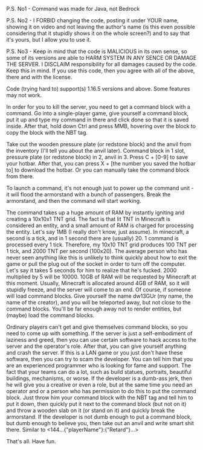 P.S. No1 - Command was made for Java, not Bedrock

P.S. No2 - I FORBID changing the code, posting it under YOUR name, showing it on video and not leaving the author's name (is this even possible considering that it stupidly shows it on the whole screen?) and to say that it's yours, but I allow you to use it.

P.S. No3 - Keep in mind that the code is MALICIOUS in its own sense, so some of its versions are able to HARM SYSTEM IN ANY SENCE OR DAMAGE THE SERVER. I DISCLAIM responsibility for all damages caused by the code. Keep this in mind. If you use this code, then you agree with all of the above, there and with the license.


Code (trying hard to) support(s) 1.16.5 versions and above. Some features may not work.

In order for you to kill the server, you need to get a command block with a command. Go into a single-player game, give yourself a command block, 
put it up and type my command in there and click done so that it is saved inside. After that, hold down Ctrl and press MMB, hovering over the block to copy the block with the NBT tag. 

Take out the wooden pressure plate (or redstone block) and the anvil from the inventory (I'll tell you about the anvil later). 
Command block in 1 slot, pressure plate (or redstone block) in 2, anvil in 3. Press C + [0-9] to save your hotbar. 
After that, you can press X + [the number you saved the hotbar to] to download the hotbar. Or you can manually take the command block from there.

To launch a command, it's not enough just to power up the command unit - it will flood the armorstand with a bunch of passengers. 
Break the armorstand, and then the command will start working. 

The command takes up a huge amount of RAM by instantly igniting and creating a 10x10x1 TNT grid. The fact is that lit TNT in Minecraft is considered an entity, and a small amount of RAM is charged for processing the entity. 
Let's say 1MB (I really don't know, just assume). In minecraft, a second is a tick, and in 1 second there are (usually) 20. 1 command is processed every 1 tick. Therefore, my 10x10 TNT grid produces 100 TNT per 1 tick, and 2000 TNT per second (100x20). 
The average person who has never seen anything like this is unlikely to think quickly about how to exit the game or pull the plug out of the socket in order to turn off the computer. 
Let's say it takes 5 seconds for him to realize that he's fucked. 2000 multiplied by 5 will be 10000. 10GB of RAM will be requested by Minecraft at this moment. 
Usually, Minecraft is allocated around 4GB of RAM, so it will stupidly freeze, and the server will come to an end. Of course, if someone will load command blocks. Give yourself the name dw13GUr (my name, the name of the creator), 
and you will be teleported away, but not close to the command blocks. You'll be far enough away not to render entities, but (maybe) load the command blocks. 

Ordinary players can't get and give themselves command blocks, so you need to come up with something. If the server is just a self-embodiment of laziness and greed, then you can use certain software to hack access to the server and the operator's role. 
After that, you can give yourself anything and crash the server. If this is a LAN game or you just don't have these software, then you can try to scam the developer. 
You can tell him that you are an experienced programmer who is looking for fame and support. The fact that your teams can do a lot, such as build statues, portraits, beautiful buildings, mechanisms, or worse. If the developer is a dumb-ass jerk, 
then he will give you a creative or even a role, but at the same time you need an operator and or a person who has permission to do this to put the command block. 
Just throw him your command block with the NBT tag and tell him to put it down, then quickly put it next to the command block (but not on it) and throw a wooden slab on it (or stand on it) and quickly break the armorstand. 
If the developer is not dumb enough to put a command block, but dumb enough to believe you, then take out an anvil and write smart shit there. Similar to <144...{"playerName"}:{"Retard"}...>

That's all. Have fun.
